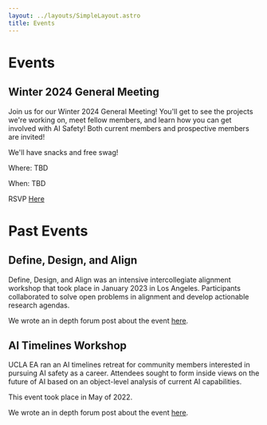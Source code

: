 ```yaml
---
layout: ../layouts/SimpleLayout.astro
title: Events
---
```


# Events

## Winter 2024 General Meeting

Join us for our Winter 2024 General Meeting! You'll get to see the projects
we're working on, meet fellow members, and learn how you can get involved with
AI Safety! Both current members and prospective members are invited!

We'll have snacks and free swag!

Where: TBD

When: TBD

RSVP [Here](https://forms.gle/5h7v8gAxPYaGggBh6)

# Past Events

## Define, Design, and Align

Define, Design, and Align was an intensive intercollegiate alignment workshop
that took place in January 2023 in Los Angeles. Participants collaborated to
solve open problems in alignment and develop actionable research agendas.

We wrote an in depth forum post about the event [here](//forum.effectivealtruism.org/posts/SkkAo8W4rg5kGrkTc/we-ran-an-alignment-workshop).

## AI Timelines Workshop

UCLA EA ran an AI timelines retreat for community members interested in
pursuing AI safety as a career. Attendees sought to form inside views on the
future of AI based on an object-level analysis of current AI capabilities.

This event took place in May of 2022.

We wrote an in depth forum post about the event [here](//forum.effectivealtruism.org/posts/EZQQmhMsa36zwPeGB/we-ran-an-ai-timelines-retreat).
